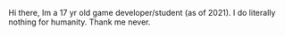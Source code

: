 Hi there, Im a 17 yr old game developer/student (as of 2021).
I do literally nothing for humanity. Thank me never.
